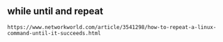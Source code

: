 ## while until and repeat

    https://www.networkworld.com/article/3541298/how-to-repeat-a-linux-command-until-it-succeeds.html
